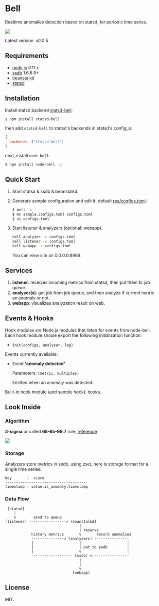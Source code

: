 Bell
====

Realtime anomalies detection based on statsd,
for periodic time series.

![](https://github.com/eleme/node-bell/raw/master/snap.png)


Latest version: v0.0.5

Requirements
------------

- [node.js](http://nodejs.org/) 0.11.x
- [ssdb](https://github.com/ideawu/ssdb) 1.6.8.8+
- [beanstalkd](https://github.com/kr/beanstalkd)
- [statsd](https://github.com/etsy/statsd)

Installation
------------

Install statsd backend [statsd-bell](https://github.com/eleme/statsd-bell):

```bash
$ npm install statsd-bell
```

then add `statsd-bell` to statsd's backends in statsd's config.js:

```js
{
, backends: ["statsd-bell"]
}
```

next, install `node-bell`:

```bash
$ npm install node-bell -g
```

Quick Start
-----------

1. Start statsd & ssdb & beanstalkd.
2. Generate sample configuration and edit it, default [res/configs.toml](res/configs.toml):

   ```bash
   $ bell -s
   $ mv sample.configs.toml configs.toml
   $ vi configs.toml
   ```
3. Start listener & analyzers (optional: webapp).

   ```bash
   bell analyzer -c configs.toml
   bell listener -c configs.toml
   bell webapp -c configs.toml
   ```

   You can view site on 0.0.0.0:8989.

Services
--------

1. **listener**: receives incoming metrics from statsd, then put them to job queue.
2. **analyzer(s)**: get job from job queue, and then analyze if current metric an anomaly or not.
3. **webapp**: visualizes analyzation result on web.

Events & Hooks
--------------

Hook modules are Node.js modules that listen for events from node-bell.
Each hook module shoule export the following initialization function:

- `init(configs, analyzer, log)`

Events currently available:

- Event **'anomaly detected'**

   Parameters: `(metric, multiples)`

   Emitted when an anomaly was detected.

Built-in hook module (and sample hook): [hooks](hooks).

Look Inside
-----------

### Algorithm

**3-sigma** or called **68-95-99.7** rule, [reference](http://en.wikipedia.org/wiki/68%E2%80%9395%E2%80%9399.7_rule)

![](http://upload.wikimedia.org/wikipedia/commons/thumb/8/8c/Standard_deviation_diagram.svg/350px-Standard_deviation_diagram.svg.png)

### Storage

Analyzers store metrics in ssdb, using zset, here is storage format for a single time series:

```
key       |  score
--------------------------------------
timestamp | value:is_anomaly:timestamp
```

### Data Flow


```
 [statsd]
    |
    v        send to queue
[listener] -----------------> [beanstalkd]
                                  |
                                  | reserve
            history metrics       v       record anomalies
            ---------------> [analyzers] ----------------
            |                     |                     |
            |                     | put to ssdb         |
            |                     v                     |
            ------------------- [ssdb] <-----------------
                                  |
                                  |
                                  v
                               [webapp]
```

License
--------

MIT.
